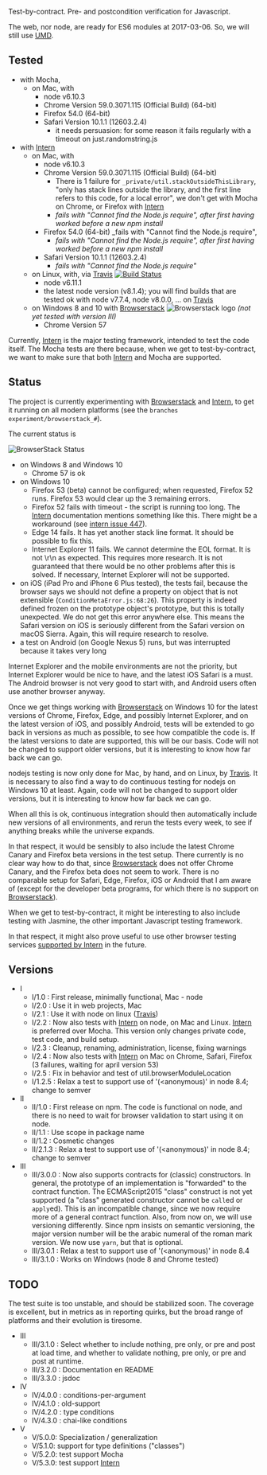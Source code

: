 Test-by-contract. Pre- and postcondition verification for Javascript.

The web, nor node, are ready for ES6 modules at 2017-03-06.
So, we will still use [UMD].

Tested
------

* with Mocha,
  * on Mac, with
    * node v6.10.3
    * Chrome Version 59.0.3071.115 (Official Build) (64-bit)
    * Firefox 54.0 (64-bit)
    * Safari Version 10.1.1 (12603.2.4)
      * it needs persuasion: for some reason it fails regularly with a timeout on just.randomstring.js
* with [Intern]
  * on Mac, with
    * node v6.10.3
    * Chrome Version 59.0.3071.115 (Official Build) (64-bit)
      * There is 1 failure for `_private/util.stackOutsideThisLibrary`,
        "only has stack lines outside the library, and the first line refers to this code, for a local error", we don't
        get with Mocha on Chrome, or Firefox with [Intern]
      * _fails with "Cannot find the Node.js require", after first having worked before a new npm install_
    * Firefox 54.0 (64-bit) _fails with "Cannot find the Node.js require",
      * _fails with "Cannot find the Node.js require", after first having worked before a new npm install_
    * Safari Version 10.1.1 (12603.2.4) 
      * _fails with "Cannot find the Node.js require"_
  * on Linux, with, via [Travis] [![Build Status](https://travis-ci.org/Toryt/contracts.svg?branch=master)](https://travis-ci.org/Toryt/contracts)
    * node v6.11.1
    * the latest node version (v8.1.4); you will find builds that are tested ok with node v7.7.4, node v8.0.0, … 
      on [Travis]
  * on Windows 8 and 10 with [Browserstack] ![Browserstack logo] _(not yet tested with version III)_
    * Chrome Version 57

Currently, [Intern] is the major testing framework, intended to test the code itself.
The Mocha tests are there because, when we get to test-by-contract, we want to make sure that both [Intern] and
Mocha are supported.


Status
------

The project is currently experimenting with [Browserstack] and [Intern], to get it running on all modern platforms
(see the `branches experiment/browserstack_#`). 

The current status is

![BrowserStack Status]

* on Windows 8 and Windows 10
  * Chrome 57 is ok
* on Windows 10
  * Firefox 53 (beta) cannot be configured; when requested, Firefox 52 runs. Firefox 53 would clear up the 3 
    remaining errors.
  * Firefox 52 fails with timeout - the script is running too long. The [Intern] documentation mentions something 
    like this. There might be a workaround (see [intern issue 447]).
  * Edge 14 fails. It has yet another stack line format. It should be possible to fix this.
  * Internet Explorer 11 fails. We cannot determine the EOL format. It is not \r\n as expected. This requires more
    research. It is not guaranteed that there would be no other problems after this is solved. If necessary,
    Internet Explorer will not be supported.
* on iOS (iPad Pro and iPhone 6 Plus tested), the tests fail, because the browser says we should not
  define a property on object that is not extensible (`ConditionMetaError.js:68:26`). This property is indeed defined
  frozen on the prototype object's prototype, but this is totally unexpected. We do not get this error anywhere else.
  This means the Safari version on iOS is seriously different from the Safari version on macOS Sierra. Again,
  this will require research to resolve.
* a test on Android (on Google Nexus 5) runs, but was interrupted because it takes very long

Internet Explorer and the mobile environments are not the priority, but Internet Explorer would be nice to have,
and the latest iOS Safari is a must. The Android browser is not very good to start with, and Android users often
use another browser anyway.

Once we get things working with [Browserstack] on Windows 10 for the latest versions of Chrome, Firefox, Edge,
and possibly Internet Explorer, and on the latest version of iOS, and possibly Android, tests will be extended to
go back in versions as much as possible, to see how compatible the code is. If the latest versions to date are
supported, this will be our basis. Code will not be changed to support older versions, but it is interesting to
know how far back we can go.

nodejs testing is now only done for Mac, by hand, and on Linux, by [Travis]. It is necessary to also find a way to
do continuous testing for nodejs on Windows 10 at least. Again, code will not be changed to support older versions, 
but it is interesting to know how far back we can go.
 
When all this is ok, continuous integration should then automatically include new versions of all environments,
and rerun the tests every week, to see if anything breaks while the universe expands.

In that respect, it would be sensibly to also include the latest Chrome Canary and Firefox beta versions in the
test setup. There currently is no clear way how to do that, since [Browserstack] does not offer Chrome Canary, and 
the Firefox beta does not seem to work. There is no comparable setup for Safari, Edge, Firefox, iOS or Android that
I am aware of (except for the developer beta programs, for which there is no support on [Browserstack]).

When we get to test-by-contract, it might be interesting to also include testing with Jasmine, the other important
Javascript testing framework.

In that respect, it might also prove useful to use other browser testing services [supported by Intern] in the future.


Versions
--------

* I
  * I/1.0     : First release, minimally functional, Mac - node
  * I/2.0     : Use it in web projects, Mac
  * I/2.1     : Use it with node on linux ([Travis])
  * I/2.2     : Now also tests with [Intern] on node, on Mac and Linux.
                [Intern] is preferred over Mocha. This version only changes private code,
                test code, and build setup.
  * I/2.3     : Cleanup, renaming, administration, license, fixing warnings
  * I/2.4     : Now also tests with [Intern] on Mac on Chrome, Safari, 
                Firefox (3 failures, waiting for april version 53)
  * I/2.5     : Fix in behavior and test of util.browserModuleLocation
  * I/1.2.5   : Relax a test to support use of '(<anonymous)' in node 8.4; change to semver
* II
  * II/1.0    : First release on npm. The code is functional on node, and there is no need to wait for browser 
                validation to start using it on node.
  * II/1.1    : Use scope in package name
  * II/1.2    : Cosmetic changes
  * II/2.1.3  : Relax a test to support use of '(<anonymous)' in node 8.4; change to semver
* III
  * III/3.0.0 : Now also supports contracts for (classic) constructors. In general, the prototype of an implementation
                is "forwarded" to the contract function. The ECMAScript2015 "class" construct is not yet supported
                (a "class" generated constructor cannot be `call`ed or `apply`ed). This is an incompatible change,
                since we now require more of a general contract function.
                Also, from now on, we will use versioning differently. Since npm insists on semantic versioning,
                the major version number will be the arabic numeral of the roman mark version.
                We now use `yarn`, but that is optional.
  * III/3.0.1 : Relax a test to support use of '(<anonymous)' in node 8.4
  * III/3.1.0 : Works on Windows (node 8 and Chrome tested)



TODO
----

The test suite is too unstable, and should be stabilized soon. The coverage is excellent, but in metrics as in
reporting quirks, but the broad range of platforms and their evolution is tiresome.  

* III
  * III/3.1.0  : Select whether to include nothing, pre only, or pre and post at load time, and whether to validate
                 nothing, pre only, or pre and post at runtime.
  * III/3.2.0  : Documentation en README
  * III/3.3.0  : jsdoc
* IV
  * IV/4.0.0 : conditions-per-argument
  * IV/4.1.0 : old-support
  * IV/4.2.0 : type conditions
  * IV/4.3.0 : chai-like conditions
* V
  * V/5.0.0: Specialization / generalization
  * V/5.1.0: support for type definitions ("classes")
  * V/5.2.0: test support Mocha
  * V/5.3.0: test support [Intern]
  

  
  
[UMD]: http://davidbcalhoun.com/2014/what-is-amd-commonjs-and-umd/
[Travis]: https://travis-ci.org/Toryt/contracts
[intern issue 447]: https://github.com/theintern/intern/issues/477
[Intern]: https://theintern.github.io
[Browserstack]: https://www.browserstack.com/
[supported by Intern]: https://theintern.github.io/intern/#hosted-selenium
[Browserstack logo]: https://www.browserstack.com/images/mail/browserstack-logo-footer.png
[BrowserStack Status]: https://www.browserstack.com/automate/badge.svg?badge_key=aEZaaFphdUw4L0p1Wk1RZHRhdGk5OEFlYmlsVlVtWDgwb2JTT1R2WnRBST0tLWVaamdQdWszYzFwbXNad2Mrd1JuaFE9PQ==--02f4bb9220a2c3ad513a12c26c9a45345584f230
